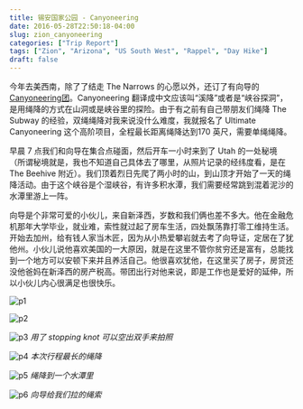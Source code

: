 ```yaml
---
title: 锡安国家公园 - Canyoneering
date: 2016-05-28T22:50:18-04:00
slug: zion_canyoneering
categories: ["Trip Report"]
tags: ["Zion", "Arizona", "US South West", "Rappel", "Day Hike"]
draft: false
---
```

今年去美西南，除了了结走 The Narrows 的心愿以外，还订了有向导的[Canyoneering团](https://guidesinzion.com/product/ultimate-zion-canyoneering-adventure/)。Canyoneering 翻译成中文应该叫“溪降”或者是“峡谷探洞”，是用绳降的方式在山洞或是峡谷里的探险。由于有之前有自己带朋友们绳降 The Subway 的经验，双绳绳降对我来说没什么难度，我就报名了 Ultimate Canyoneering 这个高阶项目，全程最长距离绳降达到170 英尺，需要单绳绳降。

早晨 7 点我们和向导在集合点碰面，然后开车一小时来到了 Utah 的一处秘境 （所谓秘境就是，我也不知道自己具体去了哪里，从照片记录的经纬度看，是在 The Beehive 附近）。我们顶着烈日先爬了两小时的山，到山顶才开始了一天的绳降活动。由于这个峡谷是个湿峡谷，有许多积水潭，我们需要经常跳到混着泥沙的水潭里游上一阵。

向导是个非常可爱的小伙儿，来自新泽西，岁数和我们俩也差不多大。他在金融危机那年大学毕业，就业难，索性就过起了房车生活，四处飘荡靠打零工维持生活。开始去加州，给有钱人家当木匠，因为从小热爱攀岩就去考了向导证，定居在了犹他州。小伙儿说他喜欢美国的一大原因，就是在这里不管你贫穷还是富有，总能找到一个地方可以安顿下来并且养活自己。他很喜欢犹他，在这里买了房子，房贷还没他爸妈在新泽西的房产税高。带团出行对他来说，即是工作也是爱好的延伸，所以小伙儿内心很满足也很快乐。

![p1]

![p2]

![p3]
*用了 stopping knot 可以空出双手来拍照*

![p4]
*本次行程最长的绳降*

![p5]
*绳降到一个水潭里*

![p6]
*向导给我们拉的绳索*


[p1]: https://lh3.googleusercontent.com/_fA50_hlqNzRhVldF-1eQM_B6MNj9EhvotYtiUmGQ69H6glRX2k4SvafYpZktO4edLH11EPTWPk-c-bp7bTwSSYziC4p7HudZKNqHmu3ldlMOgKIqDBvEEKIIHJpxv5jnYiUY3Sm5ceu_70vbv4m02BtZk5PHs6esvWB8_wjLjLKtELmTXI21vBqff0bo2QE5Z-fyQjXo6UBB9ueERMyZ6pbJO6RAKNfIZHmGC_UbGD5dB2Eh5FnsZzpvrhh9TOdowjASjQ0I73hvQxNbOpHl-w6IaI6QmAWqJbq-oBx_GuS6SWD5BlTIuk7Zs5WbiuaU8tvxq4LJ48T80CQBhUKQkuBZD92_L77nc418_Al2GXVZDS8-KFKe533FiEYUtE2e0oKZCNC1CwMjnzl4AzEU-hvNdoiRH9uEWVMXOnWr-qHqaTynTspFWQIZizcMweI2_UCOirpa68PNxcUuCHdcaM7bSmYiC3IVsep1q-_75R1sP0tKKzON-ICGwTOl1sizz-fp-eAcqBMLYdYGuwUK2dLkpp8OMur7lqY1R60lZd4KNchR1zsKdEj3sYAk245m0uuSAdBq2TwNdClUxOAXMkKHR3-CI8Qg3glDjdTxgeE69Bl37m_Vd-N4FmIFKiwP0PWpslv6XAW0YFR9Cd4SHTzGIfnXeE=w2400-no-tmp.jpg


[p2]: https://lh3.googleusercontent.com/yioDUU3rKv8JfNffc59gtPaILqsxZQE0190Zvk8oWxp9gRGaLIoXf-oqWwOfpi2IsfEO8wiymriSfIU3U7YyHVxNuXEzV0WvKUfxZNMhdL74-aDI_aqb8WjLoGyeR0Vcc8iwlY5-UTvOd7kpLLm9YGYD1axG_JBEj9Sdvx94VYjFjCc1xgMwZkGfDUroJbtrtnkfPqZTIdrLZCPpi9O1XlmnO0ZrRvytur7g1DDcnXKUUh2oD9zMEC4fUd7LVz3gXZxmkXauYs5Y81nFz9CpuZG25eb0NMh2cyLJNTSgwaoxQeOiLrlx-Zlks1XdL14T-O22JbilR_7HLFEaBH0fI5zl-2dtX1FoxWXZdsZYzN1w9QD8nSm4hMC3XqteNG5CjWkIjoXL-Gso3ndGQG4Gxy_g282Up1R9Lo_QShYuqExe9eXvK27dzsWMRbKA7z-TxKKBYUm1Jdbz4SmTeg-WsI8BI81GrxuL7B4HZLWldo5boaNgYNtVzS8dsMcJB6DLr1QRSsH8xQ_p4AgtyvAEx45csPPDEpbVBoThN6VlqofpidX9ne8wGSc9t9bsEPUlJamuTqQ0kc66kF-UeYb4uU45J_Uk9IyZ6BQek4-RDaGHe4hWHD5iqUaRhnM8pVeCPFKUiwX06EqLoYkfMNtGRhDPpAqu9gQ=w2400-no-tmp.jpg


[p3]: https://lh3.googleusercontent.com/lQ7DgRepa4yG2LQxLwGst1YW2f92dG1T-tuX1Ucu7dopraB0kkmNejf5HYNl0nvOE9_3UMIqIgjMS_JBtnYwejdv1CYdAyIPzTTmT5X5eMJH0NenjZwAicMZAzzWtEVXR-sDJekQUMOTtZnIZhYPjMCAhXAjdQEZSlXQdL9Z0G1JrvQh3P_d86FlpTPH0NN7EE2W_XmxOHzSfNtwc1SR65plbbLSs0pV8Vmpq1MaxEaZeISr25VE8DyXy4q7MZq_n00z5jon22HYy1bNRKVUzm02VgINks_OuvuDU5rc6ajl-bnyzTK1CS6b6CzsjWQS0tAeWTuo5Qh__X4aLDcKOV3MTLcju4R1hWAaWZaqCmGjLYyeK9rrw4D7Tfu-MVFM0vTtujzQj9gHcoG4VFKOJCPoSFoktKQChV2-XN3iLwT1zD4V1m_ZB-H0qEtTYyLFPXMy23y54sFYXrQBTN5ODmVTDOcUlUZlN08Rj0H7ikYgmT4f5wJSveojOVIlLeMuGvBFGZl6on6whfxUz0L6u6tij7XoB1QiW2tYnzG1lQdUTzvIkp_Zki1lGN-ovhkMB36Iakth5AE_oHqIPvNvWHjHOmmEsZbY4Kq9HftYzR5rn5iQihLyMpJqHcgv0eFUKb6LJZGXNclBORWLyr13eX6LVhdOtb8=w2400-no-tmp.jpg

[p4]: https://lh3.googleusercontent.com/tTtqWQ6P1p3cBIsaqXZkWWr13uNSPLYRWg6F9ERECZTFgPAx_HYFuKNL36UzVn_IYwZ5lv6MkGCxnbWBySkfdqcTNxT0WbxFN_qxdyVJvHnryiPRNfjmHvH9hkcK8uebg3R6dMWJCK_YkQfnS1UuOtiCfVCoqc_LSWMF6G8y50ubaYqj74HIWplMTbnXFc8bV0eYwOJlhNh-It67jDZRxGB5dSHY7MrdOdC5aoiaaKtg17HBfW77slncx22CARoKQk6_bm9TkIMgnS2WhX5o_oNLqkIJt9Ldn7jciYnnXH-99FgXga2j4_K5e5lAJo-5Br4JE46CVMHfKmMg7tz5uFlEMrsVYDVABiwKcNGLhZ6Iy48IP3DBTDOkGCe7YgAY4jhuWE4iXS5rClZJdRKAXYMxHY6a8cVIphyZ96veQMAUu9w16ITiHxSYm8DjNps2OC1Hki-YhL6d5xjwBAsvmtxAuyEosGZQRVTJTQRXEuGM-BAvmfVlydqSok6bKsjAeJCgT2GlW9bdH9nTjCW-Dp5p2kk2t3pkvS0pUN2O2YCd-nTGFn9xAnRj66LhiEywl0h0cfeUmQByDsCwORa0ynEyHrxTn802pLqCP50OuWU4VwyJ-dHiBUb6_Rci99tzM8zZQGWRPOJj0N0pyG2eHWJSWTNsrRo=w2400-no-tmp.jpg

[p5]: https://lh3.googleusercontent.com/jUxG0V-pDs_Y7QapDGwNrcQbKr9ByXG1FgvNwD5K27ltyAnv3pAc55VCtWuNaDaAsqYP1hT5eq_UtrB-60ZMSwU5GFKRk4DWs5qq-BZ9dptQUl8D2_20UXT3YmFVeMeWOiFfVv7Y3_465weLfpSLjO73AcLq_y86-WZrCsv_lOtKojZgL5idqY0nNvZyvXrDSmGhwtVz5RRfLeKOD9_Cr0U0QKhpJET1C8UICbsDuVWeWJTFZi2DEHzXxpfLRff0L9tXxEEBDrfCPrtmWWUNfr_CrOX92Ib61aTemd6Rc8tvWF_KQ7mNmRUX77qW7_9jec6GXeU_rzZW-rm1YULzpKxtSmhB18pi1tQWluNKyp_c8BG-bT72XtCGlwqNPIam3_Mtc2q34FrKVWbjZ1DIU95Ekia6Nx6L99WFEkDzgqzWlyv3XEZPcc4DlbJE-0wEJeSa12ZT9qo9p-aR_zAFUMvSMKwuR1tTb9aiD2DlG24-8VapS25D2vh-Em_WaIjVRIhJZN3yRBY2Wmby6OI7RdP8IvVH7QGZA7nZG0o2TSUAQdBFlFxyiU__EN2mjyFojsqVMQMm6X0zHy3YwP_4IQc15klxALVx9tFcv4ybuVeHPe0Z5XFmkO9IWbsKBIYKtxWb0mytr4Ia4ETt1SBdvzFPgQiYtTg=w2400-no-tmp.jpg

[p6]: https://lh3.googleusercontent.com/vzzUMd_BDXIKlQT9Ufehm3bbmsysICI1ycb0Tslz1gOuMHwsiEeMJYMVrO0OJRd1YgNpRFJBzvn-BkYYEOFmLXam1siQBFC_M1sEsvdzJXWxyxQS0hluY38dKWkmH7BIscwLgVcEwdEXSndAG6t_UpkfcYKva-0yjrhJx_KY3Pb2IcX8Tc5HuoPgGggjaU73XGLayvpHJDrxPooq32QN3ySjl2w3IhYYl4R45Vmyk2uZ2Gn3-Q8Bh6edMPBjTT7lj2OzjUgWnYExfEMLFnMGFF9SERmMGbDcIlqPzUb4m0XAK5FWw48_PIV2wElJQVyFUF-KTltdKIwUbjyml4ThSz2AXxbIO3-i6XME0__IfTxDzpnikqaKZiPi4kSrTkg4njolPjuYo8Ah_AcgHAW13mmw7qmECZxmDYQpAa5TG-DxZRmBCaL_aX855Qo6prsR7gY-e6wo5ya5DvY46uBVqus2r2BmnkMb3_eiUT_DhThRmcln-RS7kMv-NJuq3mlLRB5GTgTuWDT_CqT0nDXLdJqAbC31d7j4WR5pidWJmNHeOCT09SqdWRKC10mEIXs6SKY-UGtk4zDk-i18AyJ4Nw9Lq2Zosm9FPbXF-1FGT9n2FhGm44ynPVSX6KY_efNqh7sMTWpakyi-vCLlyrijmYIUMe3yGYk=w2400-no-tmp.jpg


